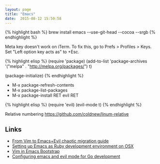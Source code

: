 ```yaml
---
layout: page
title: "Emacs"
date:  2015-08-12 15:50:58
---
```


{% highlight bash %}
brew install emacs --use-git-head --cocoa --srgb
{% endhighlight %}

Meta key doesn't work on iTerm.
To fix this, go to Prefs > Profiles > Keys.
Set "Left option key acts as" to +Esc.

{% highlight elisp %}
(require 'package)
(add-to-list 'package-archives
             '("melpa" . "http://melpa.org/packages/") t)
             
(package-initialize)
{% endhighlight %}

* M-x package-refresh-contents
* M-x package-list-packages
* M-x package-install RET evil RET

{% highlight elisp %}
(require 'evil)
(evil-mode t)
{% endhighlight %}

Relative numbering https://github.com/coldnew/linum-relative

## Links

* [From Vim to Emacs+Evil chaotic migration guide](http://juanjoalvarez.net/es/detail/2014/sep/19/vim-emacsevil-chaotic-migration-guide/)
* [Setting up Emacs as Ruby development environment on OSX](http://crypt.codemancers.com/posts/2013-09-26-setting-up-emacs-as-development-environment-on-osx/)
* [Vim in Emacs Bootstrap](http://bling.github.io/blog/2013/09/09/vim-in-emacs-bootstrap/)
* [Configuring emacs and evil mode for Go development](http://jen20.com/2015/02/06/configuring-emacs-for-go-part-1.html)
